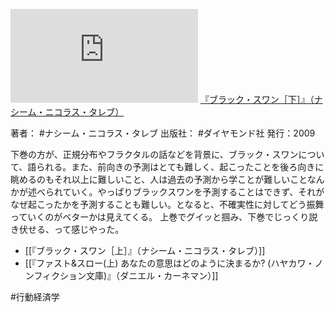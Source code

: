 ![](https://gyazo.com/693eb98f0984b39f4b00861ce20b316a.img)
[『ブラック・スワン［下］』（ナシーム・ニコラス・タレブ）](https://amzn.to/3S5voMS)

著者： #ナシーム・ニコラス・タレブ 
出版社： #ダイヤモンド社 
発行：2009

下巻の方が、正規分布やフラクタルの話などを背景に、ブラック・スワンについて、語られる。また、前向きの予測はとても難しく、起こったことを後ろ向きに眺めるのもそれ以上に難しいこと、人は過去の予測から学ことが難しいことなんかが述べられていく。やっぱりブラックスワンを予測することはできず、それがなぜ起こったかを予測することも難しい。となると、不確実性に対してどう振舞っていくのがベターかは見えてくる。
上巻でグイッと掴み、下巻でじっくり説き伏せる、って感じやった。

- [[『ブラック・スワン［上］』（ナシーム・ニコラス・タレブ）]]
- [[『ファスト&スロー(上) あなたの意思はどのように決まるか? (ハヤカワ・ノンフィクション文庫)』（ダニエル・カーネマン）]]

#行動経済学 